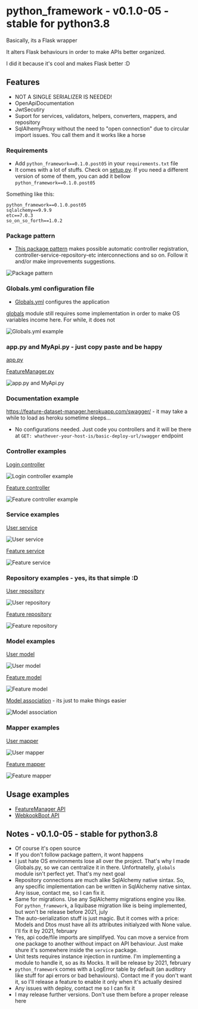 # python_framework - v0.1.0-05 - stable for python3.8
Basically, its a Flask wrapper

It alters Flask behaviours in order to make APIs better organized.

I did it because it's cool and makes Flask better :D

## Features
- NOT A SINGLE SERIALIZER IS NEEDED!
- OpenApiDocumentation 
- JwtSecutiry
- Suport for services, validators, helpers, converters, mappers, and repository
- SqlAlhemyProxy without the need to "open connection" due to circular import issues. You call them and it works like a horse

### Requirements
- Add `python_framework==0.1.0.post05` in your `requirements.txt` file
- It comes with a lot of stuffs. Check on [setup.py](https://github.com/SamuelJansen/python_framework/blob/master/setup.py "setup.py"). If you need a different version of some of them, you can add it bellow `python_framework==0.1.0.post05`

Something like this:

```
python_framework==0.1.0.post05
sqlalchemy==9.9.9
etc==7.0.3
so_on_so_forth==1.0.2
```

### Package pattern 
- [This package pattern](https://github.com/SamuelJansen/FeatureManager "package_pattern") makes possible automatic controller registration, controller-service-repository-etc interconnections and so on. Follow it and/or make improvements suggestions.

![Package pattern](https://i.pinimg.com/originals/f6/b0/6a/f6b06aac4c675655a8ad8763f2afcbe4.jpg?raw=true "package_pattern")

### Globals.yml configuration file
- [Globals.yml](https://github.com/SamuelJansen/FeatureManager/blob/master/api/resource/Globals.yml "Globals.yml") configures the application 

[globals](https://github.com/SamuelJansen/globals "globals_module") module still requires some implementation in order to make OS variables income here. For while, it does not

![Globals.yml example](https://i.pinimg.com/originals/47/2f/d5/472fd582fac7483666e327e754be5df1.jpg?raw=true "globals_confituration_file")

### app.py and MyApi.py - just copy paste and be happy
[app.py](https://github.com/SamuelJansen/FeatureManager/blob/master/app.py "app.py")

[FeatureManager.py](https://github.com/SamuelJansen/FeatureManager/blob/master/api/src/FeatureManager.py "FeatureManager.py")

![app.py and MyApi.py](https://i.pinimg.com/originals/e8/99/ff/e899ff77f1ecde64bf22175422691e63.jpg?raw=true "app_and_MyApi")

### Documentation example
https://feature-dataset-manager.herokuapp.com/swagger/ - it may take a while to load as heroku sometime sleeps...

- No configurations needed. Just code you controllers and it will be there at `GET: whathever-your-host-is/basic-deploy-url/swagger` endpoint

### Controller examples
[Login controller](https://github.com/SamuelJansen/FeatureManager/blob/master/api/src/controller/authentication/LoginController.py "Login controller")

![Login controller example](https://i.pinimg.com/originals/46/ad/f1/46adf1c4209bf789ae6cbc63828fd003.jpg?raw=true "login_controller")

[Feature controller](https://github.com/SamuelJansen/FeatureManager/blob/master/api/src/controller/feature/FeatureController.py "Feature controller")

![Feature controller example](https://i.pinimg.com/originals/87/95/7d/87957d15526998de8ef4b587e8b89373.jpg?raw=true "feature_controller")

### Service examples
[User service](https://github.com/SamuelJansen/FeatureManager/blob/master/api/src/service/UserService.py "User service")

![User service](https://i.pinimg.com/originals/1b/77/54/1b7754ba9ba1067261aef67fead519bc.jpg?raw=true "user_service")

[Feature service](https://github.com/SamuelJansen/FeatureManager/blob/master/api/src/service/FeatureService.py "Feature service")

![Feature service](https://i.pinimg.com/originals/1b/77/54/1b7754ba9ba1067261aef67fead519bc.jpg?raw=true "feature_service")

### Repository examples - yes, its that simple :D
[User repository](https://github.com/SamuelJansen/FeatureManager/blob/master/api/src/repository/UserRepository.py "User repository")

![User repository](https://i.pinimg.com/originals/cb/3f/41/cb3f41ab2a57cc61e5d076c31c0146ff.jpg?raw=true "user_repository")

[Feature repository](https://github.com/SamuelJansen/FeatureManager/blob/master/api/src/repository/FeatureRepository.py "Feature repository")

![Feature repository](https://i.pinimg.com/originals/dc/73/61/dc73616f86bfe1d07cf586ce5f97f46d.jpg?raw=true "feature_repository")

### Model examples
[User model](https://github.com/SamuelJansen/FeatureManager/blob/master/api/src/model/User.py "User model")

![User model](https://i.pinimg.com/originals/29/75/24/29752451dc74cc2209e94bc0326f9eed.jpg?raw=true "user_model")

[Feature model](https://github.com/SamuelJansen/FeatureManager/blob/master/api/src/model/Feature.py "Feature model")

![Feature model](https://i.pinimg.com/originals/c2/4b/a9/c24ba93018bdd9229ccb164c7aa523e1.jpg?raw=true "feature_model")

[Model association](https://github.com/SamuelJansen/FeatureManager/blob/master/api/src/model/ModelAssociation.py "Model association") - its just to make things easier

![Model association](https://i.pinimg.com/originals/9d/59/ae/9d59ae37c24a5508e5a56d01e33c9378.jpg?raw=true "model_association")

### Mapper examples
[User mapper](https://github.com/SamuelJansen/FeatureManager/blob/master/api/src/mapper/UserMapper.py "User mapper")

![User mapper](https://i.pinimg.com/originals/2a/aa/81/2aaa811f38bd5ec22f2b5eab3858d9a4.jpg?raw=true "user_mapper")

[Feature mapper](https://github.com/SamuelJansen/FeatureManager/blob/master/api/src/mapper/FeatureMapper.py "Feature mapper")

![Feature mapper](https://i.pinimg.com/originals/d9/dc/77/d9dc771066877d75152b477557f0339a.jpg?raw=true "feature_mapper")

## Usage examples
- [FeatureManager API](https://github.com/SamuelJansen/FeatureManager "FeatureManager API")
- [WebkookBoot API](https://github.com/SamuelJansen/WebkookBoot "WebkookBoot API")

## Notes - v0.1.0-05 - stable for python3.8
- Of course it's open source
- If you don't follow package pattern, it wont happens
- I just hate OS environments lose all over the project. That's why I made Globals.py, so we can centralize it in there. Unfortnatelly, `globals` module isn't perfect yet. That's my next goal
- Repository connections are much alike SqlAlchemy native sintax. So, any specific implementation can be written in SqlAlchemy native sintax. Any issue, contact me, so I can fix it.
- Same for migrations. Use any SqlAlchemy migrations engine you like. For `python_framework`, a liquibase migration like is being implemented, but won't be release before 2021, july 
- The auto-serialization stuff is just magic. But it comes with a price: Models and Dtos must have all its attributes initialyzed with None value. I'll fix it by 2021, february
- Yes, api code/file imports are simplifyed. You can move a service from one package to another without impact on API behaviour. Just make shure it's somewhere inside the `service` package.
- Unit tests requires instance injection in runtime. I'm implementing a module to handle it, so as its Mocks. It will be release by 2021, february
- `python_framework` comes with a LogError table by default (an auditory like stuff for api errors or bad behaviours). Contact me if you don't want it, so I'll release a feature to enable it only when it's actually desired
- Any issues with deploy, contact me so I can fix it
- I may release further versions. Don't use them before a proper release here
